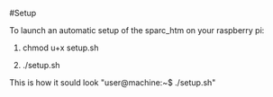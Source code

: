 #Setup


To launch an automatic setup of the sparc_htm on your raspberry pi:

1. chmod u+x setup.sh

2. ./setup.sh

This is how it sould look
"user@machine:~$  ./setup.sh"
